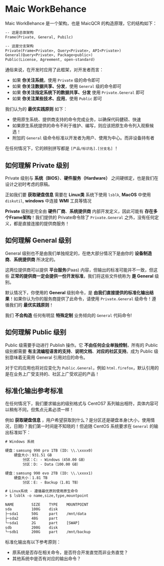 # Maic WorkBehance
Maic WorkBehance 是一个架构，也是 MaicQCR 的构造原理，它的结构如下：

```txt
-- 这是总体架构
Frame(Private, General, Pubilc)

-- 这是分支架构
Private(Frame<Private>, Query<Private>, API<Private>)
General(Query<Private>, Package<public>)
Public(License, Agreement, open-standard)
```

通俗来说，在开发时应用了此框架，对开发者而言：
 - 如果 **你关注系统**，使用 `Private` 级的命令即可
 - 如果 **你关注数据共享、分发**，使用 `General` 级的命令即可
 - 如果 **你关注指定系统下的数据共享、分发** 使用 `Private.General` 即可
 - 如果 **你关注某些技术、应用**，使用 `Public` 即可

我们认为的 **最优实践原则** 如下：
 - 使用原生系统、提供商支持的命令完成业务，以确保代码健硕、快速
 - 如果原生系统提供的命令不利于维护、编写，则应该把原生命令列入观察候选！
 - 附加的 `General` 级命令标准以开发者为用户、使用为中心。而非设备持有者

在任何情况下，它的辨别拼写都是 `[产品/标识名].[分支名]` ！


## 如何理解 Private 级别
Private 级别与 **系统（BIOS）**、**硬件服务（Hardware）** 之间硬绑定，也是我们在设计之初时考虑的原稿。

正如我们要 **获取硬盘信息** 需要在 **Linux类** 系统下使用 `lsblk`, **MacOS** 中使用 `diskutil`, **windows** 中连接 **WMI** 工具等情况

**Private** 级别是完全由 **硬件厂商**、**系统提供商** 内部开发定义，因此可能有 **存在多个Frame架构**！我们提供的 Private命令除了 `Private.General` 之外，没有任何定义，都是直接连接的提供商服务！


## 如何理解 General 级别
General 级别也不是由我们单独规定的，在绝大部分情况下是由你的 **设备制造商**、**系统提供商** 所决定的。

这两位提供商可以提供 **平台服务**(Paas) 内容，但输出的标准可能并不一致，但这些 **正常的提供商一定会提供一份开发标准**，我们将这些文件统称为 **是 General** 级别。

默认情况下，你使用的 **General** 级别命令，是 **由我们直接提供的标准化输出结果**！如果你认为你的服务商提供了此命令，请使用 `Private.General` 级命令！遵循我们的 **最优实践原则**！

我们 **不会构造** 任何有明显 **特殊定制** 业务倾向的 `General` 代码命令!

## 如何理解 Public 级别
Public 级需要手动进行 Publish 操作。它 **不由任何企业单独控制**，所有的 Public 级别都需要 **有主流编程语言的支持**、**说明文档**、**对应的社区支持**。成为 Public 级别意味着无需用 General 引用对应的命令。

对于它的应用也将对应变化为 `Public.General`，例如 `html.firefox`，默认引用的是在业务上广受支持的、社区上广受欢迎的产品！



## 标准化输出参考标准
在任何情况下，我们要求输出的级别格式与 CentOS7 系列输出相符，具体内容可以稍有不同，但焦点元素必须一样！

例如 **获取硬盘信息** ，用户希望获取到什么？是分区还是硬盘本身(大小，使用情况，日期)？我们第一时间是不知晓的！但追随 CentOS 系统要求在 `General` 的输出标准如下：

```txt
# Windows 系统

硬盘：samsung 990 pro 1TB (ID: \\.\xxxx0)
    硬盘大小：931.51 GB
        分区：C: - Windows（450.00 GB）
        分区：D: - Data（100.00 GB）

硬盘：samsung 990 evo 2TB (ID: \\.\xxxx1)
    硬盘大小：1.81 TB
        分区：E: - Backup（1.81 TB）

# Linux系统 - 遵循最优原则使用原生命令
> $ lsblk -o name,size,type,mountpoint

NAME        SIZE    TYPE    MOUNTPOINT
sda         100G    disk
├─sda1      50G     part    /mnt/data
├─sda2      48G     part
└─sda1      2G      part    [SWAP]
sdb         200G    disk
└─sdb1      200G    part    /mnt/backup
```
标准化输出有以下参考原则：
 - 原系统是否存在相关命令，是否符合开发直觉而非业务直觉？
 - 其他系统中是否有对应的输出命令？